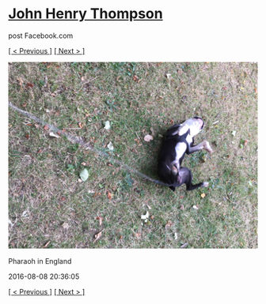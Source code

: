 # [John Henry Thompson](../README.md)
post Facebook.com

[[ < Previous ]](2016-08-08-4.md) [[ Next > ]](2016-08-08-6.md)

[![](../media/2016-08-08/Pharaoh-in-England-4.jpg)](../README.md)

Pharaoh in England

2016-08-08 20:36:05

[[ < Previous ]](2016-08-08-4.md) [[ Next > ]](2016-08-08-6.md)